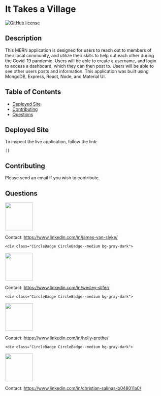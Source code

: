 # It Takes a Village

[![GitHub license](https://img.shields.io/badge/ViLlAge-lightblue.svg)](https://github.com/jakevs/it-takes-a-village)

## Description

This MERN application is designed for users to reach out to members of their local community, and utilize their skills to help out each other during the Covid-19 pandemic. Users will be able to create a username, and login to access a dashboard, which they can then post to. Users will be able to see other users posts and information.
This application was built using MongoDB, Express, React, Node, and Material UI.

## Table of Contents

- [Deployed Site](#deployed-site)
- [Contributing](#contributing)
- [Questions](#questions)

## Deployed Site

To inspect the live application, follow the link:

```
[]
```

## Contributing

Please send an email if you wish to contribute.

## Questions

   <div class="CircleBadge CircleBadge--medium bg-gray-dark">
   <img src="https://avatars.githubusercontent.com/jakevs" height="90" width="90">   
   </div>

Contact: https://www.linkedin.com/in/james-van-slyke/

    <div class="CircleBadge CircleBadge--medium bg-gray-dark">

<img src="https://avatars.githubusercontent.com/wslifer" height="90" width="90">   
   </div>

Contact: https://www.linkedin.com/in/wesley-slifer/

    <div class="CircleBadge CircleBadge--medium bg-gray-dark">

<img src="https://avatars.githubusercontent.com/hollypro87" height="90" width="90">   
   </div>

Contact: https://www.linkedin.com/in/holly-prothe/

    <div class="CircleBadge CircleBadge--medium bg-gray-dark">

<img src="https://avatars.githubusercontent.com/COSalinas" height="90" width="90">   
   </div>

Contact: https://www.linkedin.com/in/christian-salinas-b048011a0/
